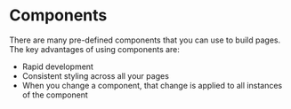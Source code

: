 # Components

There are many pre-defined components that you can use to build pages. The
key advantages of using components are:

- Rapid development
- Consistent styling across all your pages
- When you change a component, that change is applied to all instances of the
component


